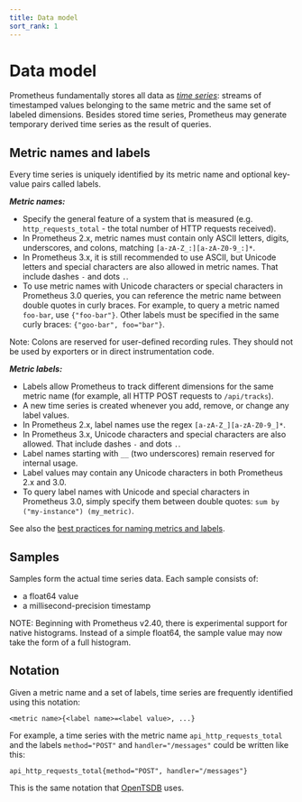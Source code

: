 ```yaml
---
title: Data model
sort_rank: 1
---
```


# Data model

Prometheus fundamentally stores all data as [_time
series_](http://en.wikipedia.org/wiki/Time_series): streams of timestamped
values belonging to the same metric and the same set of labeled dimensions.
Besides stored time series, Prometheus may generate temporary derived time series
as the result of queries.

## Metric names and labels

Every time series is uniquely identified by its metric name and optional key-value pairs called labels.

***Metric names:***

 * Specify the general feature of a system that is measured (e.g. `http_requests_total` - the total number of HTTP requests received).
 * In Prometheus 2.x, metric names must contain only ASCII letters, digits, underscores, and colons, matching `[a-zA-Z_:][a-zA-Z0-9_:]*`.
 * In Prometheus 3.x, it is still recommended to use ASCII, but Unicode letters and special characters are also allowed in metric names. That include dashes `-` and dots `.`.
 * To use metric names with Unicode characters or special characters in Prometheus 3.0 queries, you can reference the metric name between double quotes in curly braces. For example, to query a metric named `foo-bar`, use `{"foo-bar"}`. Other labels must be specified in the same curly braces: `{"goo-bar", foo="bar"}`.

Note: Colons are reserved for user-defined recording rules. They should not be used by exporters or in direct instrumentation code.

***Metric labels:***

 * Labels allow Prometheus to track different dimensions for the same metric name (for example, all HTTP POST requests to `/api/tracks`).
 * A new time series is created whenever you add, remove, or change any label values.
 * In Prometheus 2.x, label names use the regex `[a-zA-Z_][a-zA-Z0-9_]*`.
 * In Prometheus 3.x, Unicode characters and special characters are also allowed. That include dashes `-` and dots `.`.
 * Label names starting with `__` (two underscores) remain reserved for internal usage.
 * Label values may contain any Unicode characters in both Prometheus 2.x and 3.0.
 * To query label names with Unicode and special characters in Prometheus 3.0, simply specify them between double quotes: `sum by ("my-instance") (my_metric)`.

See also the [best practices for naming metrics and labels](/docs/practices/naming/).

## Samples

Samples form the actual time series data. Each sample consists of:

   * a float64 value
   * a millisecond-precision timestamp

NOTE: Beginning with Prometheus v2.40, there is experimental support for native
histograms. Instead of a simple float64, the sample value may now take the form
of a full histogram.

## Notation

Given a metric name and a set of labels, time series are frequently identified
using this notation:

    <metric name>{<label name>=<label value>, ...}

For example, a time series with the metric name `api_http_requests_total` and
the labels `method="POST"` and `handler="/messages"` could be written like
this:

    api_http_requests_total{method="POST", handler="/messages"}

This is the same notation that [OpenTSDB](http://opentsdb.net/) uses.
